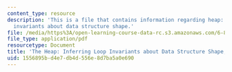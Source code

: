 ```yaml
---
content_type: resource
description: 'This is a file that contains information regarding heap: inferring loop
  invariants about data structure shape.'
file: /media/https%3A/open-learning-course-data-rc.s3.amazonaws.com/6-820-fundamentals-of-program-analysis-fall-2015/1556895bd4e7db4d556e8d7ba5a0e690_MIT6_820F15_L20.pdf
file_type: application/pdf
resourcetype: Document
title: 'The Heap: Inferring Loop Invariants about Data Structure Shape, Lecture 20'
uid: 1556895b-d4e7-db4d-556e-8d7ba5a0e690
---
```

